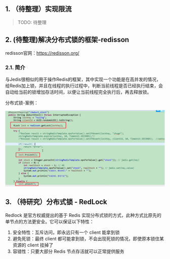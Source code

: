 ## 1. （待整理）实现限流

> TODO: 待整理

## 2. (待整理)解决分布式锁的框架-redisson

redisson官网：https://redisson.org/

### 2.1. 简介

与Jedis很相似的用于操作Redis的框架，其中实现一个功能是在高并发的情况，给Redis加上锁，并且在线程的执行过程中，判断当前线程是否已经执行结束，会自动给当前的锁增加存活时间，以便让当前线程完全执行后，再去释放锁。

分布式锁-案例：

![](images/20190418230705829_26455.png)

## 3. （待研究）分布式锁 - RedLock

Redlock 是官方权威提出的基于 Redis 实现分布式锁的方式，此种方式比原先的单节点的方法更安全。它可以保证以下特性：

1. 安全特性：互斥访问，即永远只有一个 client 能拿到锁
2. 避免死锁：最终 client 都可能拿到锁，不会出现死锁的情况，即使原本锁住某资源的 client 挂掉了
3. 容错性：只要大部分 Redis 节点存活就可以正常提供服务
